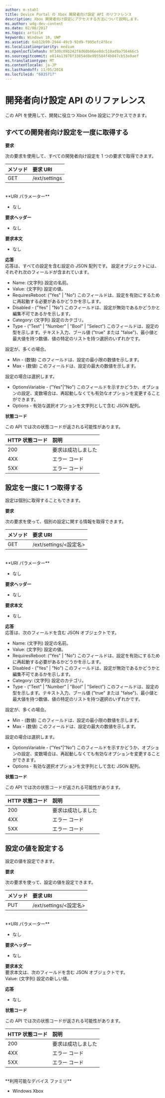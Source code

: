```yaml
---
author: m-stahl
title: Device Portal の Xbox 開発者向け設定 API のリファレンス
description: Xbox 開発者向け設定にアクセスする方法について説明します。
ms.author: wdg-dev-content
ms.date: 02/08/2017
ms.topic: article
keywords: Windows 10, UWP
ms.assetid: 6ab12b99-2944-49c9-92d9-f995efc4f6ce
ms.localizationpriority: medium
ms.openlocfilehash: 8f3d0c09b242f8d60b06ee0dc510ad9a756466c5
ms.sourcegitcommit: e814a13978f33654d8e995584f4b047cb53e0aef
ms.translationtype: MT
ms.contentlocale: ja-JP
ms.lasthandoff: 11/05/2018
ms.locfileid: "6035717"
---
```

# <a name="developer-settings-api-reference"></a>開発者向け設定 API のリファレンス   
この API を使用して、開発に役立つ Xbox One 設定にアクセスできます。

## <a name="get-all-developer-settings-at-once"></a>すべての開発者向け設定を一度に取得する

**要求**

次の要求を使用して、すべての開発者向け設定を 1 つの要求で取得できます。

メソッド      | 要求 URI
:------     | :-----
GET | /ext/settings
<br />
**URI パラメーター**

- なし

**要求ヘッダー**

- なし

**要求本文**

- なし

**応答**   
応答は、すべての設定を含む設定の JSON 配列です。 設定オブジェクトには、それぞれ次のフィールドが含まれています。

* Name: (文字列) 設定の名前。
* Value: (文字列) 設定の値。
* RequiresReboot: ("Yes" | "No") このフィールドは、設定を有効にするために再起動する必要があるかどうかを示します。
* Disabled - ("Yes" | "No") このフィールドは、設定が無効であるかどうかと編集不可であるかを示します。
* Category: (文字列) 設定のカテゴリ。
* Type - ("Text" | "Number" | "Bool" | "Select") このフィールドは、設定の型を示します。テキスト入力、ブール値 ("true" または "false")、最小値と最大値を持つ数値、値の特定のリストを持つ選択のいずれかです。

設定が、多くの場合。
* Min - (数値) このフィールドは、設定の最小限の数値を示します。
* Max - (数値) このフィールドは、設定の最大の数値を示します。

設定の場合は選択します。
* OptionsVariable - ("Yes"|"No") このフィールドを示すかどうか、オプションの設定、変数場合は、再起動しなくても有効なオプションを変更することができます。
* Options - 有効な選択オプションを文字列として含む JSON 配列。

**状態コード**

この API では次の状態コードが返される可能性があります。

HTTP 状態コード      | 説明
:------     | :-----
200 | 要求は成功しました
4XX | エラー コード
5XX | エラー コード

## <a name="get-settings-one-at-a-time"></a>設定を一度に 1 つ取得する
設定は個別に取得することもできます。

**要求**

次の要求を使って、個別の設定に関する情報を取得できます。

メソッド      | 要求 URI
:------     | :-----
GET | /ext/settings/\<設定名\>
<br />
**URI パラメーター**

- なし

**要求ヘッダー**

- なし

**要求本文**

- なし

**応答**   
応答は、次のフィールドを含む JSON オブジェクトです。

* Name: (文字列) 設定の名前。
* Value: (文字列) 設定の値。
* RequiresReboot: ("Yes" | "No") このフィールドは、設定を有効にするために再起動する必要があるかどうかを示します。
* Disabled - ("Yes" | "No") このフィールドは、設定が無効であるかどうかと編集不可であるかを示します。
* Category: (文字列) 設定のカテゴリ。
* Type - ("Text" | "Number" | "Bool" | "Select") このフィールドは、設定の型を示します。テキスト入力、ブール値 ("true" または "false")、最小値と最大値を持つ数値、値の特定のリストを持つ選択のいずれかです。

設定が、多くの場合。
* Min - (数値) このフィールドは、設定の最小限の数値を示します。
* Max - (数値) このフィールドは、設定の最大の数値を示します。

設定の場合は選択します。
* OptionsVariable - ("Yes"|"No") このフィールドを示すかどうか、オプションの設定、変数場合は、再起動しなくても有効なオプションを変更することができます。
* Options - 有効な選択オプションを文字列として含む JSON 配列。

**状態コード**

この API では次の状態コードが返される可能性があります。

HTTP 状態コード      | 説明
:------     | :-----
200 | 要求は成功しました
4XX | エラー コード
5XX | エラー コード

## <a name="set-the-value-of-a-setting"></a>設定の値を設定する
設定の値を設定できます。

**要求**

次の要求を使って、設定の値を設定できます。

メソッド      | 要求 URI
:------     | :-----
PUT | /ext/settings/\<設定名\>
<br />
**URI パラメーター**

- なし

**要求ヘッダー**

- なし

**要求本文**   
要求本文は、次のフィールドを含む JSON オブジェクトです。   
Value: (文字列) 設定の新しい値。

**応答**   

- なし

**状態コード**

この API では次の状態コードが返される可能性があります。

HTTP 状態コード      | 説明
:------     | :-----
200 | 要求は成功しました
4XX | エラー コード
5XX | エラー コード

<br />
**利用可能なデバイス ファミリ**

* Windows Xbox